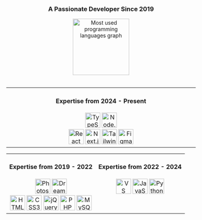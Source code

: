 <p align="center">
  <h3 align="center">A Passionate Developer Since 2019</h3>
</p>

<div align="center">
  <img
    src="https://github-readme-stats.vercel.app/api/top-langs?username=mshsheikh&locale=en&hide_title=false&layout=compact&card_width=320&langs_count=5&theme=dracula&hide_border=false"
    height="150" alt="Most used programming languages graph" />
</div>

<br>

<div align="center">
  <table width="100%">
    <tr>
      <td align="center" valign="top" width="50%">
        <h4>Expertise from 2024 - Present</h4>
        <img src="https://cdn.jsdelivr.net/gh/devicons/devicon/icons/typescript/typescript-original.svg" height="40" alt="TypeScript Logo" />
        <img src="https://cdn.simpleicons.org/nodedotjs/339933" height="40" alt="Node.js Logo" />
<br>
        <img src="https://cdn.jsdelivr.net/gh/devicons/devicon/icons/react/react-original.svg" height="40" alt="React Logo" />
        <img src="https://cdn.jsdelivr.net/gh/devicons/devicon/icons/nextjs/nextjs-original.svg" height="40" alt="Next.js Logo" />
        <img src="https://cdn.simpleicons.org/tailwindcss/06B6D4" height="40" alt="Tailwind CSS Logo" />
        <img src="https://cdn.simpleicons.org/figma/F24E1E" height="40" alt="Figma Logo" />
      </td>
    </tr>
  </table>

  <table width="100%">
    <tr>
      <td align="center" valign="top" width="50%">
        <h4>Expertise from 2019 - 2022</h4>
        <img src="https://img.icons8.com/color/48/adobe-photoshop--v1.png" height="40" alt="Photoshop Logo" />
        <img src="https://img.icons8.com/color/48/adobe-dreamweaver.png" height="40" alt="Dreamweaver Logo" />
<br>
        <img src="https://cdn.jsdelivr.net/gh/devicons/devicon/icons/html5/html5-original.svg" height="40" alt="HTML5 Logo" />
        <img src="https://cdn.jsdelivr.net/gh/devicons/devicon/icons/css3/css3-original.svg" height="40" alt="CSS3 Logo" />
        <img src="https://cdn.jsdelivr.net/gh/devicons/devicon/icons/jquery/jquery-original.svg" height="40" alt="jQuery Logo" />
        <img src="https://cdn.jsdelivr.net/gh/devicons/devicon/icons/php/php-original.svg" height="40" alt="PHP Logo" />
        <img src="https://cdn.jsdelivr.net/gh/devicons/devicon/icons/mysql/mysql-original.svg" height="40" alt="MySQL Logo" />
      </td>
      <td align="center" valign="top" width="50%">
        <h4>Expertise from 2022 - 2024</h4>
        <img src="https://cdn.jsdelivr.net/gh/devicons/devicon/icons/vscode/vscode-original.svg" height="40" alt="VS Code Logo" />
        <img src="https://cdn.jsdelivr.net/gh/devicons/devicon/icons/javascript/javascript-original.svg" height="40" alt="JavaScript Logo" />
        <img src="https://cdn.jsdelivr.net/gh/devicons/devicon/icons/python/python-original.svg" height="40" alt="Python Logo" />
      </td>
    </tr>
  </table>
</div>
